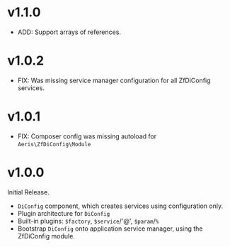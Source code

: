 # v1.1.0

* ADD: Support arrays of references.

# v1.0.2

* FIX: Was missing service manager configuration for all ZfDiConfig services.

# v1.0.1

* FIX: Composer config was missing autoload for `Aeris\ZfDiConfig\Module`


# v1.0.0

Initial Release.

* `DiConfig` component, which creates services using configuration only.
* Plugin architecture for `DiConfig`
* Built-in plugins: `$factory`, `$service`/'@', `$param`/`%`
* Bootstrap `DiConfig` onto application service manager, using
  the ZfDiConfig module.

